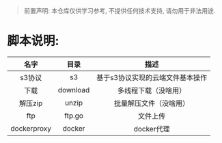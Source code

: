 >  前置声明: 本仓库仅供学习参考, 不提供任何技术支持, 请勿用于非法用途.

# 脚本说明:

|  名字  |  目录  |  描述  |
|:-------:|:-------:|:-------:|
|  s3协议   |   s3  | 基于s3协议实现的云端文件基本操作  |
|  下载     |  download  |  多线程下载（没啥用）  |
|  解压zip  |  unzip  |  批量解压文件（没啥用）  |
|  ftp  |  ftp.go  |  文件上传  |
|  dockerproxy  |  docker  |  docker代理  |